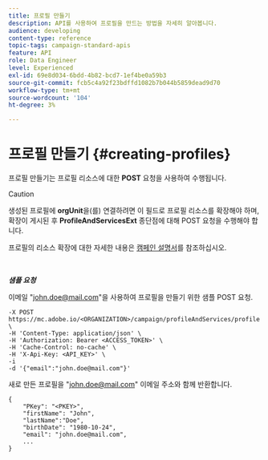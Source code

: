 ```yaml
---
title: 프로필 만들기
description: API를 사용하여 프로필을 만드는 방법을 자세히 알아봅니다.
audience: developing
content-type: reference
topic-tags: campaign-standard-apis
feature: API
role: Data Engineer
level: Experienced
exl-id: 69e8d034-6bdd-4b82-bcd7-1ef4be0a59b3
source-git-commit: fcb5c4a92f23bdffd1082b7b044b5859dead9d70
workflow-type: tm+mt
source-wordcount: '104'
ht-degree: 3%

---
```


# 프로필 만들기 {#creating-profiles}

프로필 만들기는 프로필 리소스에 대한 **POST** 요청을 사용하여 수행됩니다.

>[!CAUTION]
>
>생성된 프로필에 <b>orgUnit</b>을(를) 연결하려면 이 필드로 프로필 리소스를 확장해야 하며, 확장이 게시된 후 <b>ProfileAndServicesExt</b> 종단점에 대해 POST 요청을 수행해야 합니다.
>
>프로필의 리소스 확장에 대한 자세한 내용은 <a href="https://helpx.adobe.com/campaign/standard/administration/using/organizational-units.html#partitioning-profiles">캠페인 설명서</a>를 참조하십시오.

<br/>

***샘플 요청***

이메일 &quot;john.doe@mail.com&quot;을 사용하여 프로필을 만들기 위한 샘플 POST 요청.

```
-X POST https://mc.adobe.io/<ORGANIZATION>/campaign/profileAndServices/profile \
-H 'Content-Type: application/json' \
-H 'Authorization: Bearer <ACCESS_TOKEN>' \
-H 'Cache-Control: no-cache' \
-H 'X-Api-Key: <API_KEY>' \
-i
-d '{"email":"john.doe@mail.com"}'
```

새로 만든 프로필을 &quot;john.doe@mail.com&quot; 이메일 주소와 함께 반환합니다.

```
{
    "PKey": "<PKEY>",
    "firstName": "John",
    "lastName":"Doe",
    "birthDate": "1980-10-24",
    "email": "john.doe@mail.com",
    ...
}
```
